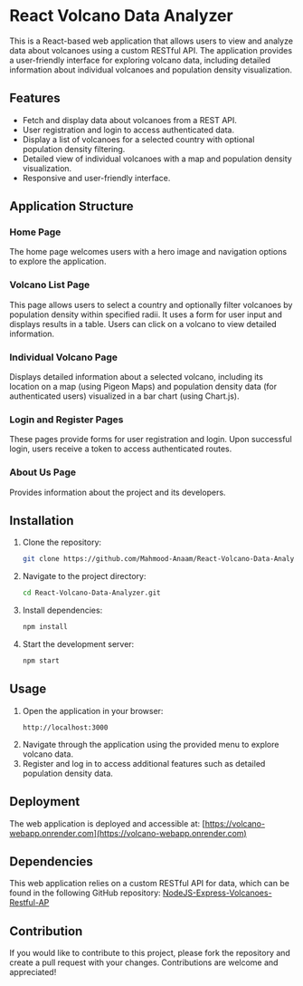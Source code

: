 # React Volcano Data Analyzer

This is a React-based web application that allows users to view and analyze data about volcanoes using a custom RESTful API. The application provides a user-friendly interface for exploring volcano data, including detailed information about individual volcanoes and population density visualization.

## Features

- Fetch and display data about volcanoes from a REST API.
- User registration and login to access authenticated data.
- Display a list of volcanoes for a selected country with optional population density filtering.
- Detailed view of individual volcanoes with a map and population density visualization.
- Responsive and user-friendly interface.

## Application Structure

### Home Page

The home page welcomes users with a hero image and navigation options to explore the application.





### Volcano List Page

This page allows users to select a country and optionally filter volcanoes by population density within specified radii. It uses a form for user input and displays results in a table. Users can click on a volcano to view detailed information.




### Individual Volcano Page

Displays detailed information about a selected volcano, including its location on a map (using Pigeon Maps) and population density data (for authenticated users) visualized in a bar chart (using Chart.js).




### Login and Register Pages

These pages provide forms for user registration and login. Upon successful login, users receive a token to access authenticated routes.




### About Us Page

Provides information about the project and its developers.




## Installation

1. Clone the repository:
    ```sh
    git clone https://github.com/Mahmood-Anaam/React-Volcano-Data-Analyzer.git
    ```
2. Navigate to the project directory:
    ```sh
    cd React-Volcano-Data-Analyzer.git
    ```
3. Install dependencies:
    ```sh
    npm install
    ```
4. Start the development server:
    ```sh
    npm start
    ```

## Usage

1. Open the application in your browser:
    ```
    http://localhost:3000
    ```
2. Navigate through the application using the provided menu to explore volcano data.
3. Register and log in to access additional features such as detailed population density data.

## Deployment

The web application is deployed and accessible at:
[https://volcano-webapp.onrender.com](https://volcano-webapp.onrender.com)

## Dependencies

This web application relies on a custom RESTful API for data, which can be found in the following GitHub repository:
[NodeJS-Express-Volcanoes-Restful-AP](https://github.com/Mahmood-Anaam/NodeJS-Express-Volcanoes-Restful-API.git)

## Contribution

If you would like to contribute to this project, please fork the repository and create a pull request with your changes. Contributions are welcome and appreciated!

